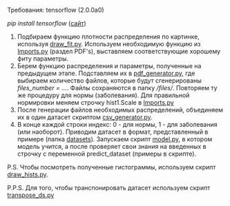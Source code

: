 Требования: tensorflow (2.0.0a0)

*pip install tensorflow* ([сайт](https://www.tensorflow.org/))

1. Подбираем функцию плотности распределения по картинке, используя [draw_fit.py](https://github.com/vchulikov/pyroot/blob/master/ml_dist/draw_fit.py). Используем необходимую функцию из [Imports.py](https://github.com/vchulikov/pyroot/blob/master/ml_dist/Imports.py) (раздел PDF's), выставляем соответствующие хорошему фиту параметры.
2. Берем функцию распределения и параметры, полученные на предыдущем этапе. Подставляем их в [pdf_generator.py](https://github.com/vchulikov/pyroot/blob/master/ml_dist/pdf_generator.py), где выбираем количество файлов, которые будут сгенерированы *files_number = ...*. Файлы сохраняются в папку */files/*. Повторяем ту же процедуру для нормы (заболевания). Для правильной нормировки меняем строчку hist1.Scale в [Imports.py](https://github.com/vchulikov/pyroot/blob/master/ml_dist/Imports.py)
3. После генерации файлов необходимых распределений, объединяем их в один датасет скриптом [csv_generator.py](https://github.com/vchulikov/pyroot/blob/master/ml_dist/csv_generator.py).
4. В конце каждой строки индекс: 0 - для нормы, 1 - для заболевания (или наоборот). Приводим датасет в формат, представленный в примере (папка [datasets](https://github.com/vchulikov/pyroot/tree/master/ml_dist/datasets)). Запускаем скрипт [model.py](https://github.com/vchulikov/pyroot/blob/master/ml_dist/model.py), в котором модель учится, а после проверяет свои знания на введенных в строчку с переменной predict_dataset (примеры в скрипте). 

P.S. Чтобы посмотреть полученные гистограммы, используем скрипт [draw_hists.py](https://github.com/vchulikov/pyroot/blob/master/ml_dist/additional/draw_hists.py).

P.P.S. Для того, чтобы транспонировать датасет используем скрипт [transpose_ds.py](https://github.com/vchulikov/pyroot/blob/master/ml_dist/additional/transpose_ds.py)
